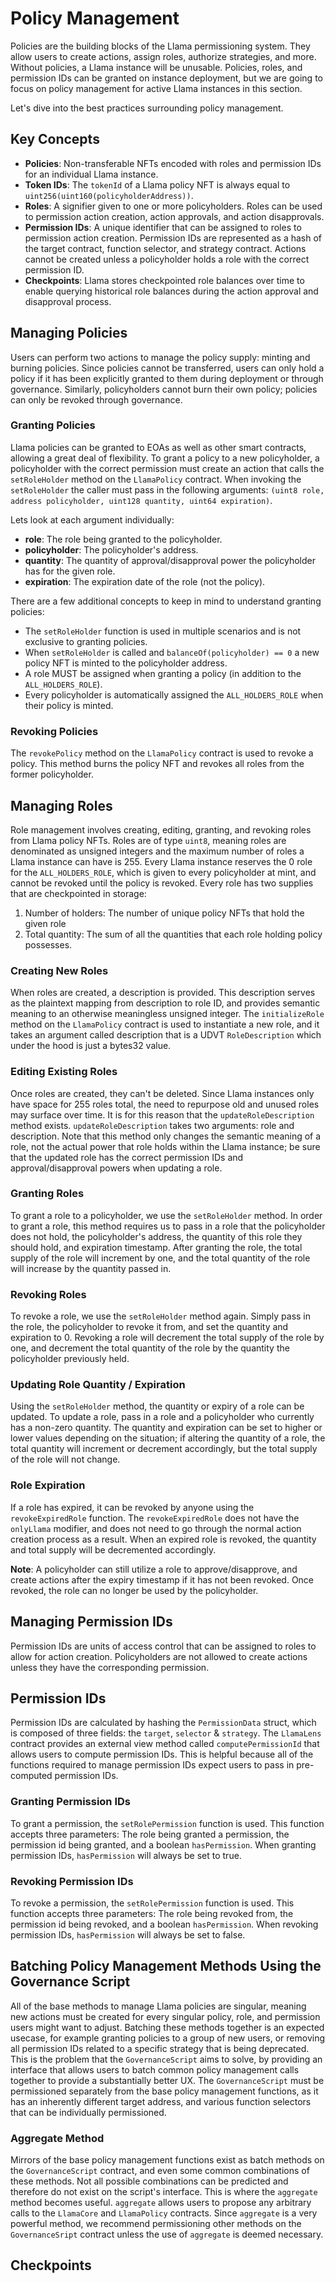 # Policy Management

Policies are the building blocks of the Llama permissioning system. 
They allow users to create actions, assign roles, authorize strategies, and more. 
Without policies, a Llama instance will be unusable.
Policies, roles, and permission IDs can be granted on instance deployment, but we are going to focus on policy management for active Llama instances in this section.  

Let's dive into the best practices surrounding policy management.

## Key Concepts

- **Policies**: Non-transferable NFTs encoded with roles and permission IDs for an individual Llama instance.
- **Token IDs**: The `tokenId` of a Llama policy NFT is always equal to `uint256(uint160(policyholderAddress))`.
- **Roles**: A signifier given to one or more policyholders. Roles can be used to permission action creation, action approvals, and action disapprovals.
- **Permission IDs**: A unique identifier that can be assigned to roles to permission action creation. Permission IDs are represented as a hash of the target contract, function selector, and strategy contract. Actions cannot be created unless a policyholder holds a role with the correct permission ID.
- **Checkpoints**: Llama stores checkpointed role balances over time to enable querying historical role balances during the action approval and disapproval process.

## Managing Policies

Users can perform two actions to manage the policy supply: minting and burning policies. 
Since policies cannot be transferred, users can only hold a policy if it has been explicitly granted to them during deployment or through governance. 
Similarly, policyholders cannot burn their own policy; policies can only be revoked through governance.

### Granting Policies

Llama policies can be granted to EOAs as well as other smart contracts, allowing a great deal of flexibility.
To grant a policy to a new policyholder, a policyholder with the correct permission must create an action that calls the `setRoleHolder` method on the `LlamaPolicy` contract.
When invoking the `setRoleHolder` the caller must pass in the following arguments: `(uint8 role, address policyholder, uint128 quantity, uint64 expiration)`.

Lets look at each argument individually:
- **role**: The role being granted to the policyholder.
- **policyholder**: The policyholder's address.
- **quantity**: The quantity of approval/disapproval power the policyholder has for the given role.
- **expiration**: The expiration date of the role (not the policy).

There are a few additional concepts to keep in mind to understand granting policies:
- The `setRoleHolder` function is used in multiple scenarios and is not exclusive to granting policies.
- When `setRoleHolder` is called and `balanceOf(policyholder) == 0` a new policy NFT is minted to the policyholder address.
- A role MUST be assigned when granting a policy (in addition to the `ALL_HOLDERS_ROLE`).
- Every policyholder is automatically assigned the `ALL_HOLDERS_ROLE` when their policy is minted.

### Revoking Policies

The `revokePolicy` method on the `LlamaPolicy` contract is used to revoke a policy.
This method burns the policy NFT and revokes all roles from the former policyholder.

## Managing Roles

Role management involves creating, editing, granting, and revoking roles from Llama policy NFTs.
Roles are of type `uint8`, meaning roles are denominated as unsigned integers and the maximum number of roles a Llama instance can have is 255.
Every Llama instance reserves the 0 role for the `ALL_HOLDERS_ROLE`, which is given to every policyholder at mint, and cannot be revoked until the policy is revoked.
Every role has two supplies that are checkpointed in storage: 
1. Number of holders: The number of unique policy NFTs that hold the given role
2. Total quantity: The sum of all the quantities that each role holding policy possesses. 

### Creating New Roles

When roles are created, a description is provided.
This description serves as the plaintext mapping from description to role ID, and provides semantic meaning to an otherwise meaningless unsigned integer.
The `initializeRole` method on the `LlamaPolicy` contract is used to instantiate a new role, and it takes an argument called description that is a UDVT `RoleDescription` which under the hood is just a bytes32 value. 

### Editing Existing Roles

Once roles are created, they can't be deleted.
Since Llama instances only have space for 255 roles total, the need to repurpose old and unused roles may surface over time.
It is for this reason that the `updateRoleDescription` method exists.
`updateRoleDescription` takes two arguments: role and description.
Note that this method only changes the semantic meaning of a role, not the actual power that role holds within the Llama instance; be sure that the updated role has the correct permission IDs and approval/disapproval powers when updating a role.

### Granting Roles

To grant a role to a policyholder, we use the `setRoleHolder` method.
In order to grant a role, this method requires us to pass in a role that the policyholder does not hold, the policyholder's address, the quantity of this role they should hold, and expiration timestamp.
After granting the role, the total supply of the role will increment by one, and the total quantity of the role will increase by the quantity passed in.

### Revoking Roles

To revoke a role, we use the `setRoleHolder` method again.
Simply pass in the role, the policyholder to revoke it from, and set the quantity and expiration to 0.
Revoking a role will decrement the total supply of the role by one, and decrement the total quantity of the role by the quantity the policyholder previously held.

### Updating Role Quantity / Expiration

Using the `setRoleHolder` method, the quantity or expiry of a role can be updated.
To update a role, pass in a role and a policyholder who currently has a non-zero quantity.
The quantity and expiration can be set to higher or lower values depending on the situation; if altering the quantity of a role, the total quantity will increment or decrement accordingly, but the total supply of the role will not change.

### Role Expiration

If a role has expired, it can be revoked by anyone using the `revokeExpiredRole` function.
The `revokeExpiredRole` does not have the `onlyLlama` modifier, and does not need to go through the normal action creation process as a result.
When an expired role is revoked, the quantity and total supply will be decremented accordingly.

**Note**: A policyholder can still utilize a role to approve/disapprove, and create actions after the expiry timestamp if it has not been revoked.
Once revoked, the role can no longer be used by the policyholder.

## Managing Permission IDs

Permission IDs are units of access control that can be assigned to roles to allow for action creation.
Policyholders are not allowed to create actions unless they have the corresponding permission.

## Permission IDs
Permission IDs are calculated by hashing the `PermissionData` struct, which is composed of three fields: the `target`, `selector` & `strategy`.
The `LlamaLens` contract provides an external view method called `computePermissionId` that allows users to compute permission IDs.
This is helpful because all of the functions required to manage permission IDs expect users to pass in pre-computed permission IDs.

### Granting Permission IDs

To grant a permission, the `setRolePermission` function is used.
This function accepts three parameters: The role being granted a permission, the permission id being granted, and a boolean `hasPermission`.
When granting permission IDs, `hasPermission` will always be set to true.

### Revoking Permission IDs

To revoke a permission, the `setRolePermission` function is used.
This function accepts three parameters: The role being revoked from, the permission id being revoked, and a boolean `hasPermission`.
When revoking permission IDs, `hasPermission` will always be set to false.

## Batching Policy Management Methods Using the Governance Script

All of the base methods to manage Llama policies are singular, meaning new actions must be created for every singular policy, role, and permission users might want to adjust.
Batching these methods together is an expected usecase, for example granting policies to a group of new users, or removing all permission IDs related to a specific strategy that is being deprecated.
This is the problem that the `GovernanceScript` aims to solve, by providing an interface that allows users to batch common policy management calls together to provide a substantially better UX.
The `GovernanceScript` must be permissioned separately from the base policy management functions, as it has an inherently different target address, and various function selectors that can be individually permissioned.

### Aggregate Method

Mirrors of the base policy management functions exist as batch methods on the `GovernanceScript` contract, and even some common combinations of these methods.
Not all possible combinations can be predicted and therefore do not exist on the script's interface.
This is where the `aggregate` method becomes useful.
`aggregate` allows users to propose any arbitrary calls to the `LlamaCore` and `LlamaPolicy` contracts.
Since `aggregate` is a very powerful method, we recommend permissioning other methods on the `GovernanceSript` contract unless the use of `aggregate` is deemed necessary.

## Checkpoints


